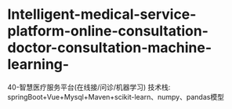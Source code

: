 # Intelligent-medical-service-platform-online-consultation-doctor-consultation-machine-learning-
40-智慧医疗服务平台(在线接/问诊/机器学习)  技术栈: springBoot+Vue+Mysql+Maven+scikit-learn、numpy、pandas模型
